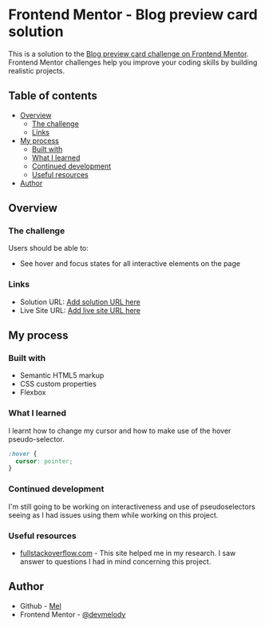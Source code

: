 # Frontend Mentor - Blog preview card solution

This is a solution to the [Blog preview card challenge on Frontend Mentor](https://www.frontendmentor.io/challenges/blog-preview-card-ckPaj01IcS). Frontend Mentor challenges help you improve your coding skills by building realistic projects. 

## Table of contents

- [Overview](#overview)
  - [The challenge](#the-challenge)
  - [Links](#links)
- [My process](#my-process)
  - [Built with](#built-with)
  - [What I learned](#what-i-learned)
  - [Continued development](#continued-development)
  - [Useful resources](#useful-resources)
- [Author](#author)


## Overview

### The challenge

Users should be able to:

- See hover and focus states for all interactive elements on the page


### Links

- Solution URL: [Add solution URL here](https://your-solution-url.com)
- Live Site URL: [Add live site URL here](https://your-live-site-url.com)

## My process

### Built with

- Semantic HTML5 markup
- CSS custom properties
- Flexbox



### What I learned

I learnt how to change my cursor and how to make use of the hover pseudo-selector.


```css
:hover {
  cursor: pointer;
}
```


### Continued development
I'm still going to be working on interactiveness and use of pseudoselectors seeing as I had issues using them while working on this project.

### Useful resources

- [fullstackoverflow.com](https://www.fullstackoverflow.com) - This site helped me in my research. I saw answer to questions I had in mind concerning this project.


## Author


- Github - [Mel](https://github.com/devmelody)
- Frontend Mentor - [@devmelody](https://www.frontendmentor.io/profile/devmelody)
